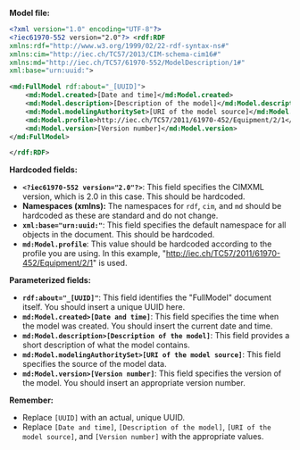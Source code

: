 **Model file:**
```xml
<?xml version="1.0" encoding="UTF-8"?>
<?iec61970-552 version="2.0"?> <rdf:RDF
xmlns:rdf="http://www.w3.org/1999/02/22-rdf-syntax-ns#"
xmlns:cim="http://iec.ch/TC57/2013/CIM-schema-cim16#"
xmlns:md="http://iec.ch/TC57/61970-552/ModelDescription/1#"
xml:base="urn:uuid:">

<md:FullModel rdf:about="_[UUID]"> 
    <md:Model.created>[Date and time]</md:Model.created>
    <md:Model.description>[Description of the model]</md:Model.description>
    <md:Model.modelingAuthoritySet>[URI of the model source]</md:Model.modelingAuthoritySet>
    <md:Model.profile>http://iec.ch/TC57/2011/61970-452/Equipment/2/1</md:Model.profile>
    <md:Model.version>[Version number]</md:Model.version>
</md:FullModel>

</rdf:RDF>
```

**Hardcoded fields:**

* **`<?iec61970-552 version="2.0"?>`**: This field specifies the CIMXML version, which is 2.0 in this case. This should be hardcoded.
* **Namespaces (xmlns):** The namespaces for `rdf`, `cim`, and `md` should be hardcoded as these are standard and do not change.
* **`xml:base="urn:uuid:"`**: This field specifies the default namespace for all objects in the document. This should be hardcoded.
* **`md:Model.profile`**: This value should be hardcoded according to the profile you are using. In this example, "http://iec.ch/TC57/2011/61970-452/Equipment/2/1" is used. 

**Parameterized fields:**

* **`rdf:about="_[UUID]"`**: This field identifies the "FullModel" document itself. You should insert a unique UUID here.
* **`md:Model.created>[Date and time]`**: This field specifies the time when the model was created. You should insert the current date and time.
* **`md:Model.description>[Description of the model]`**: This field provides a short description of what the model contains.
* **`md:Model.modelingAuthoritySet>[URI of the model source]`**: This field specifies the source of the model data.
* **`md:Model.version>[Version number]`**: This field specifies the version of the model. You should insert an appropriate version number.

**Remember:**

* Replace `[UUID]` with an actual, unique UUID.
* Replace `[Date and time]`, `[Description of the model]`, `[URI of the model source]`, and `[Version number]` with the appropriate values. 